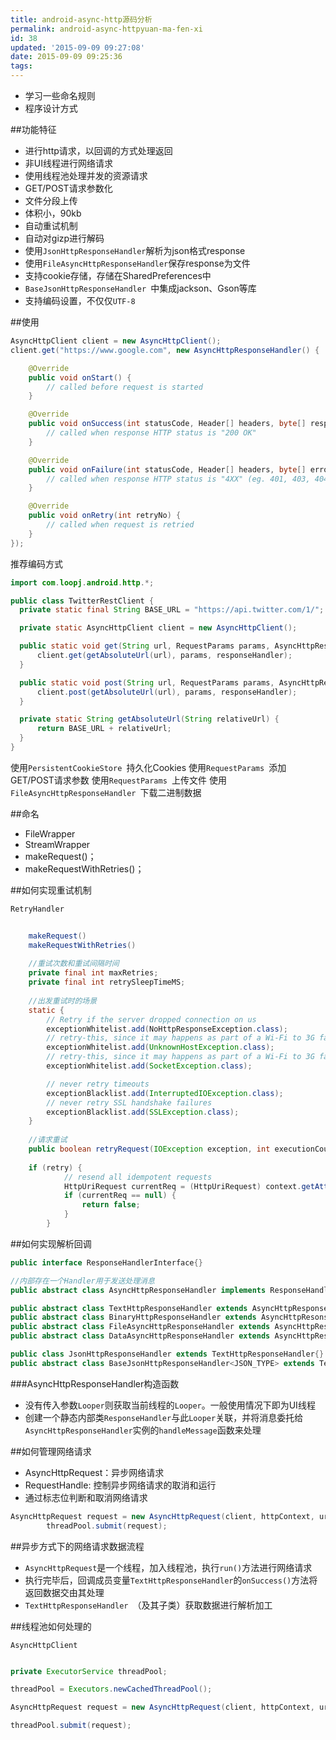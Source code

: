 ```yaml
---
title: android-async-http源码分析
permalink: android-async-httpyuan-ma-fen-xi
id: 38
updated: '2015-09-09 09:27:08'
date: 2015-09-09 09:25:36
tags:
---
```



* 学习一些命名规则
* 程序设计方式

##功能特征
* 进行http请求，以回调的方式处理返回
* 非UI线程进行网络请求
* 使用线程池处理并发的资源请求
* GET/POST请求参数化
* 文件分段上传
* 体积小，90kb
* 自动重试机制
* 自动对gizp进行解码
* 使用`JsonHttpResponseHandler`解析为json格式response
* 使用`FileAsyncHttpResponseHandler`保存response为文件
* 支持cookie存储，存储在SharedPreferences中
* `BaseJsonHttpResponseHandler `中集成jackson、Gson等库
* 支持编码设置，不仅仅`UTF-8`



##使用

```java
AsyncHttpClient client = new AsyncHttpClient();
client.get("https://www.google.com", new AsyncHttpResponseHandler() {

    @Override
    public void onStart() {
        // called before request is started
    }

    @Override
    public void onSuccess(int statusCode, Header[] headers, byte[] response) {
        // called when response HTTP status is "200 OK"
    }

    @Override
    public void onFailure(int statusCode, Header[] headers, byte[] errorResponse, Throwable e) {
        // called when response HTTP status is "4XX" (eg. 401, 403, 404)
    }

    @Override
    public void onRetry(int retryNo) {
        // called when request is retried
	}
});
```

推荐编码方式

```java
import com.loopj.android.http.*;

public class TwitterRestClient {
  private static final String BASE_URL = "https://api.twitter.com/1/";

  private static AsyncHttpClient client = new AsyncHttpClient();

  public static void get(String url, RequestParams params, AsyncHttpResponseHandler responseHandler) {
      client.get(getAbsoluteUrl(url), params, responseHandler);
  }

  public static void post(String url, RequestParams params, AsyncHttpResponseHandler responseHandler) {
      client.post(getAbsoluteUrl(url), params, responseHandler);
  }

  private static String getAbsoluteUrl(String relativeUrl) {
      return BASE_URL + relativeUrl;
  }
}
```

使用`PersistentCookieStore `持久化Cookies
使用`RequestParams `添加GET/POST请求参数
使用`RequestParams `上传文件
使用`FileAsyncHttpResponseHandler `下载二进制数据



##命名
* FileWrapper
* StreamWrapper
* makeRequest()；
* makeRequestWithRetries()；

##如何实现重试机制

`RetryHandler`

```java
	
	makeRequest()
	makeRequestWithRetries()
	
	//重试次数和重试间隔时间
    private final int maxRetries;
    private final int retrySleepTimeMS;
    
    //出发重试时的场景
    static {
        // Retry if the server dropped connection on us
        exceptionWhitelist.add(NoHttpResponseException.class);
        // retry-this, since it may happens as part of a Wi-Fi to 3G failover
        exceptionWhitelist.add(UnknownHostException.class);
        // retry-this, since it may happens as part of a Wi-Fi to 3G failover
        exceptionWhitelist.add(SocketException.class);

        // never retry timeouts
        exceptionBlacklist.add(InterruptedIOException.class);
        // never retry SSL handshake failures
        exceptionBlacklist.add(SSLException.class);
    }
    
    //请求重试
    public boolean retryRequest(IOException exception, int executionCount, HttpContext context)；
    
    if (retry) {
            // resend all idempotent requests
            HttpUriRequest currentReq = (HttpUriRequest) context.getAttribute(ExecutionContext.HTTP_REQUEST);
            if (currentReq == null) {
                return false;
            }
        }
```


##如何实现解析回调

```java
public interface ResponseHandlerInterface{}

//内部存在一个Handler用于发送处理消息
public abstract class AsyncHttpResponseHandler implements ResponseHandlerInterface{}

public abstract class TextHttpResponseHandler extends AsyncHttpResponseHandelr{}
public abstract class BinaryHttpResponseHandler extends AsyncHttpResonseHandler{}
public abstract class FileAsyncHttpResponseHandler extends AsyncHttpResponseHandler{}
public abstract class DataAsyncHttpResponseHandler extends AsyncHttpResponseHandler{}

public class JsonHttpResponseHandler extends TextHttpResponseHandler{}
public abstract class BaseJsonHttpResponseHandler<JSON_TYPE> extends TextHttpResponseHandler{}

```

###AsyncHttpResponseHandler构造函数
* 没有传入参数`Looper`则获取当前线程的`Looper`。一般使用情况下即为UI线程
* 创建一个静态内部类`ResponseHandler`与此`Looper`关联，并将消息委托给`AsyncHttpResponseHandler`实例的`handleMessage`函数来处理



##如何管理网络请求

* AsyncHttpRequest：异步网络请求
* RequestHandle: 控制异步网络请求的取消和运行
* 通过标志位判断和取消网络请求

```java
AsyncHttpRequest request = new AsyncHttpRequest(client, httpContext, uriRequest, contentType, responseHandler, context);
        threadPool.submit(request);
```

##异步方式下的网络请求数据流程
* `AsyncHttpRequest`是一个线程，加入线程池，执行`run()`方法进行网络请求
* 执行完毕后，回调成员变量`TextHttpResponseHandler`的`onSuccess()`方法将返回数据交由其处理
* `TextHttpResponseHandler `（及其子类）获取数据进行解析加工

##线程池如何处理的

`AsyncHttpClient`
```java

private ExecutorService threadPool;

threadPool = Executors.newCachedThreadPool();

AsyncHttpRequest request = new AsyncHttpRequest(client, httpContext, uriRequest, contentType, responseHandler, context);

threadPool.submit(request);
```
